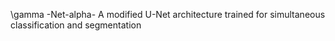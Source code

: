 \gamma -Net-alpha-
A modified U-Net architecture trained for simultaneous classification and segmentation
